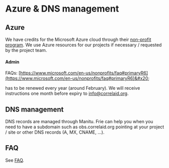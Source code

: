 # Azure & DNS management

## Azure

We have credits for the Microsoft Azure cloud through their [non-profit program](https://nonprofit.microsoft.com/register). We use Azure resources for our projects if necessary / requested by the project team.



#### Admin&#x20;

FAQs: [https://www.microsoft.com/en-us/nonprofits/faq#primaryR6](https://www.microsoft.com/en-us/nonprofits/faq#primaryR6)&#x20;

has to be renewed every year (around February). We will receive instructions one month before expiry to info@correlaid.org.&#x20;

## DNS management

DNS records are managed through Manitu. Frie can help you when you need to have a subdomain such as obs.correlaid.org pointing at your project / site or other DNS records (A, MX, CNAME, ...).

## FAQ

See [FAQ](../faq.md#cloud).
